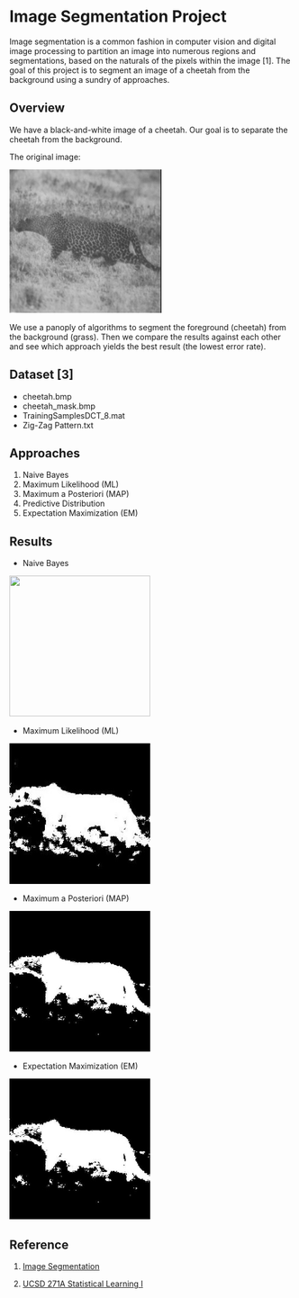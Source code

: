 # Image Segmentation Project

Image segmentation is a common fashion in computer vision and digital image processing to partition an image into numerous regions and
segmentations, based on the naturals of the pixels within the image [1]. The goal of this project is to segment an image of a cheetah from the background using a sundry of approaches.

## Overview

We have a black-and-white image of a cheetah. Our goal is to separate the cheetah from the background.

The original image:

![cheetah](https://github.com/neilchen1998/image-segmentation-project/blob/main/dataset/cheetah.bmp?raw=true)

We use a panoply of algorithms to segment the foreground (cheetah) from the background (grass). Then we compare the results against each other and see which approach yields the best result (the lowest error rate).


## Dataset [3]
* cheetah.bmp
* cheetah_mask.bmp
* TrainingSamplesDCT_8.mat
* Zig-Zag Pattern.txt

## Approaches

1. Naive Bayes
2. Maximum Likelihood (ML)
3. Maximum a Posteriori (MAP)
4. Predictive Distribution
5. Expectation Maximization (EM)

## Results

* Naive Bayes

<picture>
  <img src="https://github.com/neilchen1998/image-segmentation-project/blob/main/results/naive-bayes-result.jpg.jpg" width="250" height="250">
</picture>

* Maximum Likelihood (ML)

<picture>
  <img src="https://github.com/neilchen1998/image-segmentation-project/blob/main/results/maximum-likelihood-64-features-result.jpg" width="250" height="250">
</picture>

* Maximum a Posteriori (MAP)

<picture>
  <img src="https://github.com/neilchen1998/image-segmentation-project/blob/main/results/estimation-maximization-result.jpg" width="250" height="250">
</picture>

* Expectation Maximization (EM)

<picture>
  <img src="https://github.com/neilchen1998/image-segmentation-project/blob/main/results/estimation-maximization-result.jpg" width="250" height="250">
</picture>

## Reference
1. [Image Segmentation](https://www.mathworks.com/discovery/image-segmentation.html)

2. [UCSD 271A Statistical Learning I](http://www.svcl.ucsd.edu/courses/ece271A/ece271A.htm)
